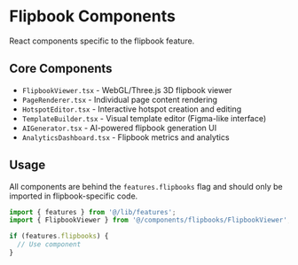 # Flipbook Components

React components specific to the flipbook feature.

## Core Components

- `FlipbookViewer.tsx` - WebGL/Three.js 3D flipbook viewer
- `PageRenderer.tsx` - Individual page content rendering
- `HotspotEditor.tsx` - Interactive hotspot creation and editing
- `TemplateBuilder.tsx` - Visual template editor (Figma-like interface)
- `AIGenerator.tsx` - AI-powered flipbook generation UI
- `AnalyticsDashboard.tsx` - Flipbook metrics and analytics

## Usage

All components are behind the `features.flipbooks` flag and should only be imported
in flipbook-specific code.

```typescript
import { features } from '@/lib/features';
import { FlipbookViewer } from '@/components/flipbooks/FlipbookViewer';

if (features.flipbooks) {
  // Use component
}
```
